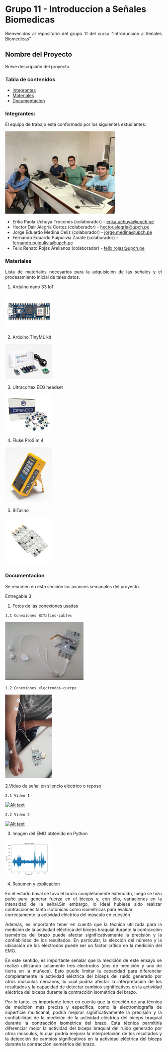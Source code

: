 # Grupo 11 - Introduccion a Señales Biomedicas
Bienvenidos al repositorio del grupo 11 del curso "Introduccion a Señales Biomedicas"

## Nombre del Proyecto

Breve descripción del proyecto.

### Tabla de contenidos

- [Integrantes](#Integrantes)
- [Materiales](#Materiales)
- [Documentacion](#Documentacion)

### Integrantes:

El equipo de trabajo está conformado por los siguientes estudiantes:

<p align="center">
<img src="Imagenes/integrantes.jpg" alt="Integrantes del proyecto" width="70%">

* Erika Paola Uchuya Trocones (colaborador) - erika.uchuya@upch.pe
* Hector Dair Alegria Cortez (colaborador) - hector.alegria@upch.pe
* Jorge Eduardo Medina Celiz (colaborador) - jorge.medina@upch.pe
* Fernando Eduardo Puipulivia Zarate (colaborador) - fernando.puipulivia@upch.pe
* Felix Renato Rojas Arellanos (colaborador) - felix.rojas@upch.pe

### Materiales

Lista de materiales necesarios para la adquisición de las señales y el procesamiento inicial de tales datos.

1)  Arduino nano 33 IoT
  
<p align="center">
<img src="Imagenes/nano.webp" alt="Arduino Nano" width="30%">
  
2) Arduino TinyML kit
<p align="center">
<img src="Imagenes/ArduinoTinyMachineLearningKit.jpg" alt="Arduino Nano" width="30%">
  
3)  Ultracortex EEG headset
  
<p align="center">
<img src="Imagenes/eeg.webp" alt="Arduino Nano" width="30%">

4)  Fluke ProSim 4
  
<p align="center">
<img src="Imagenes/prosim.jpg" alt="Arduino Nano" width="30%">

5)  BiTalino
  
<p align="center">
<img src="Imagenes/bitalino.webp" alt="Arduino Nano" width="30%">


### Documentacion

Se resumen en esta sección los avances semanales del proyecto.
  
Entregable 3
  1. Fotos de las conexiones usadas
  
    1.1 Conexiones BITalino-cables
  
<p align="center">
<img src="Imagenes/conexion_b-c.jpg" alt="conexiones BITalino-cables" width="50%">

    1.2 Conexiones electrodos-cuerpo
  
<p align="center">
<img src="Imagenes/20230405_112726.jpg" alt="conexiones electrodos-cuerpo" width="30%">

  2.Video de señal en silencio eléctrico o reposo

    2.1 Video 1
 [![Alt text](https://img.youtube.com/vi/s22qx3XjqHU/0.jpg)](https://www.youtube.com/watch?v=s22qx3XjqHU)

    2.2 Video 2
 [![Alt text](https://img.youtube.com/vi/usnvNjLywpk/0.jpg)](https://www.youtube.com/watch?v=usnvNjLywpk)

  3. Imagen del EMG obtenido en Python 
 <p align="center">
 <img src="Imagenes/EMG.jpeg"  alt="EMG obtenido en Python"  width="30%">
   
  4. Resumen y explicacion
   
   <style>
    p {
    text-align: justify;
    }
    </style>

   
   En el estado basal se tuvo el brazo completamente extendido, luego se hizo puño para generar fuerza en el biceps y, con ello, variaciones en    la intensidad de la señal.Sin embargo, lo ideal hubiese sido realizar contracciones tanto isotónicas como isométricas para evaluar        
   correctamente la actividad eléctrica del músculo en cuestión.

   Además, es importante tener en cuenta que la técnica utilizada para la medición de la actividad eléctrica del bíceps braquial durante la        contracción isométrica del brazo puede afectar significativamente la precisión y la confiabilidad de los resultados. En particular, la          elección del número y la ubicación de los electrodos puede ser un factor crítico en la medición del EMG.

  En este sentido, es importante señalar que la medición de este ensayo se realizó utilizando solamente tres electrodos (dos de medición y uno     de tierra en la muñeca). Esto puede limitar la capacidad para diferenciar completamente la actividad eléctrica del bíceps del ruido generado     por otros músculos cercanos, lo cual podría afectar la interpretación de los resultados y la capacidad de detectar cambios significativos en     la actividad eléctrica del bíceps durante la contracción isométrica del brazo.

  Por lo tanto, es importante tener en cuenta que la elección de una técnica de medición más precisa y específica, como la electromiografía de     superficie multicanal, podría mejorar significativamente la precisión y la confiabilidad de la medición de la actividad eléctrica del bíceps     braquial durante la contracción isométrica del brazo. Esta técnica permitiría diferenciar mejor la actividad del bíceps braquial del ruido       generado por otros músculos, lo cual podría mejorar la interpretación de los resultados y la detección de cambios significativos en la            actividad eléctrica del bíceps durante la contracción isométrica del brazo.

   

